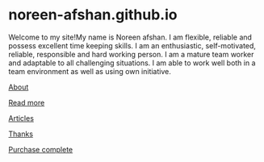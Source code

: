 # noreen-afshan.github.io

Welcome to my site!My name is Noreen afshan. I am flexible, reliable and possess excellent time keeping skills. I am an enthusiastic, self-motivated, reliable, responsible and hard working person. 
I am a mature team worker and adaptable to all challenging situations. I am able to work well both in a team environment as well as using own initiative.

[About](/about)

[Read more](/read-more)

[Articles](/articles)

[Thanks](/thank-you)

[Purchase complete](/purchase-complete)
